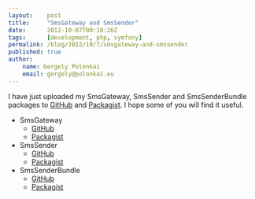 ```yaml
---
layout:    post
title:     "SmsGateway and SmsSender"
date:      2012-10-07T00:10:26Z
tags:      [development, php, symfony]
permalink: /blog/2012/10/7/smsgateway-and-smssender
published: true
author:
    name: Gergely Polonkai
    email: gergely@polonkai.eu
---
```


I have just uploaded my SmsGateway, SmsSender and SmsSenderBundle packages to
[GitHub](http://github.com/gergelypolonkai) and
[Packagist](http://packagist.org). I hope some of you will find it useful.

* SmsGateway
  * [GitHub](https://github.com/gergelypolonkai/smsgateway)
  * [Packagist](https://packagist.org/packages/gergelypolonkai/smsgateway)
* SmsSender
  * [GitHub](https://github.com/gergelypolonkai/smssender)
  * [Packagist](https://packagist.org/packages/gergelypolonkai/smssender)
* SmsSenderBundle
  * [GitHub](https://github.com/gergelypolonkai/smssender-bundle)
  * [Packagist](https://packagist.org/packages/gergelypolonkai/smssender-bundle)
